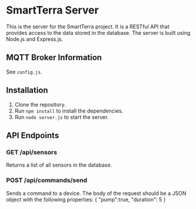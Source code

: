 # SmartTerra Server
This is the server for the SmartTerra project. It is a RESTful API that provides access to the data stored in the database. The server is built using Node.js and Express.js.

## MQTT Broker Information
See `config.js`.

## Installation
1. Clone the repository.
2. Run `npm install` to install the dependencies.
3. Run `node server.js` to start the server.

## API Endpoints
### GET /api/sensors
Returns a list of all sensors in the database.
### POST /api/commands/send
Sends a command to a device. The body of the request should be a JSON object with the following properties:
{
  "pump":true,
  "duration": 5
}